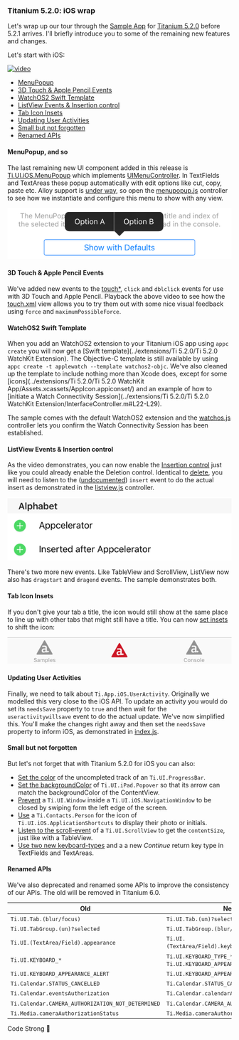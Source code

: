 ### Titanium 5.2.0: iOS wrap

Let's wrap up our tour through the [Sample App](http://github.com/appcelerator-developer-relations/appc-sample-ti520) for [Titanium 5.2.0](http://www.appcelerator.com/blog/2016/02/ga-release-of-cli-5-2-titanium-5-2-and-studio-4-5/) before 5.2.1 arrives. I'll briefly introduce you to some of the remaining new features and changes.

Let's start with iOS:

[![video](http://img.youtube.com/vi/vGZ4su0TZts/0.jpg)](https://www.youtube.com/watch?v=vGZ4su0TZts)

* [MenuPopup](#menupopup)
* [3D Touch & Apple Pencil Events](#3d-touch-apple-pencil-events)
* [WatchOS2 Swift Template](#watchos2-swift-template)
* [ListView Events & Insertion control](#listview-events-insertion-control)
* [Tab Icon Insets](#tab-icon-insets)
* [Updating User Activities](#updating-user-activities)
* [Small but not forgotten](#small-but-not-forgotton)
* [Renamed APIs](#renamed-apis)

#### MenuPopup, and so

The last remaining new UI component added in this release is [Ti.UI.iOS.MenuPopup](http://docs.appcelerator.com/platform/latest/#!/api/Titanium.UI.iOS.MenuPopup) which implements [UIMenuController](https://developer.apple.com/library/prerelease/ios/documentation/iPhone/Reference/UIMenuController_Class/index.html). In TextFields and TextAreas these popup automatically with edit options like cut, copy, paste etc. Alloy support is [under way](https://jira.appcelerator.org/browse/ALOY-1357), so open the [menupopup.js](../app/controllers/ios/menupopup.js) controller to see how we instantiate and configure this menu to show with any view.

![MenuPopup](assets/menupopup.png)

#### 3D Touch & Apple Pencil Events

We've added new events to the [touch*](http://docs.appcelerator.com/platform/latest/#!/api/Titanium.UI.View-event-touchstart), `click` and `dblclick` events for use with 3D Touch and Apple Pencil. Playback the above video to see how the [touch.xml](../app/views/ios/touch.xml) view allows you to try them out with some nice visual feedback using `force` and `maximumPossibleForce`.

#### WatchOS2 Swift Template

When you add an WatchOS2 extension to your Titanium iOS app using `appc create` you will now get a [Swift template](../extensions/Ti 5.2.0/Ti 5.2.0 WatchKit Extension). The Objective-C template is still available by using `appc create -t applewatch --template watchos2-objc`. We've also cleaned up the template to include nothing more than Xcode does, except for some [icons](../extensions/Ti 5.2.0/Ti 5.2.0 WatchKit App/Assets.xcassets/AppIcon.appiconset/) and an example of how to [initiate a Watch Connectivity Session](../extensions/Ti 5.2.0/Ti 5.2.0 WatchKit Extension/InterfaceController.m#L22-L29).

The sample comes with the default WatchOS2 extension and the [watchos.js](../app/controllers/ios/watchos.js) controller lets you confirm the Watch Connectivity Session has been established.

#### ListView Events & Insertion control

As the video demonstrates, you can now enable the [Insertion control](https://developer.apple.com/library/ios/documentation/UserExperience/Conceptual/TableView_iPhone/ManageInsertDeleteRow/ManageInsertDeleteRow.html) just like you could already enable the Deletion control. Identical to [delete](http://docs.appcelerator.com/platform/latest/#!/api/Titanium.UI.ListView-event-delete), you will need to listen to the ([undocumented](https://jira.appcelerator.org/browse/TIDOC-2481)) `insert` event to do the actual insert as demonstrated in the [listview.js](../app/controllers/ios/listview.js) controller.

![Insertion Control](assets/insertion.png)

There's two more new events. Like TableView and ScrollView, ListView now also has `dragstart` and `dragend` events. The sample demonstrates both.

#### Tab Icon Insets

If you don't give your tab a title, the icon would still show at the same place to line up with other tabs that might still have a title. You can now [set insets](../app/styles/tab.tss) to shift the icon:

![Tab Icon Insets](assets/tab.png)

#### Updating User Activities

Finally, we need to talk about `Ti.App.iOS.UserActivity`. Originally we modelled this very close to the iOS API. To update an activity you would do set its `needsSave` property to `true` and then wait for the `useractivitywillsave` event to do the actual update. We've now simplified this. You'll make the changes right away and then set the `needsSave` property to inform iOS, as demonstrated in [index.js](../app/controllers/index.js#L63).

#### Small but not forgotten
But let's not forget that with Titanium 5.2.0 for iOS you can also:

* [Set the color](../app/styles/ios/progressbar.tss) of the uncompleted track of an `Ti.UI.ProgressBar`.
* [Set the backgroundColor](../app/views/ios/popover.xml) of `Ti.UI.iPad.Popover` so that its arrow can match the backgroundColor of the ContentView.
* [Prevent](../app/styles/ios/window.tss) a `Ti.UI.Window` inside a `Ti.UI.iOS.NavigationWindow` to be closed by swiping form the left edge of the screen.
* [Use](../app/controllers/ios/appshortcuts.js) a `Ti.Contacts.Person` for the icon of `Ti.UI.iOS.ApplicationShortcuts` to display their photo or initials.
* [Listen to the scroll-event](../app/views/ios/scrollview.xml) of a `Ti.UI.ScrollView` to get the `contentSize`, just like with a TableView.
* [Use two new keyboard-types](../app/views/ios/keyboard.xml) and a a new *Continue* return key type in TextFields and TextAreas.

#### Renamed APIs

We've also deprecated and renamed some APIs to improve the consistency of our APIs. The old will be removed in Titanium 6.0.

| Old | New |
| --- | --- |
| `Ti.UI.Tab.(blur/focus)` | `Ti.UI.Tab.(un)?selected`
| `Ti.UI.TabGroup.(un)?selected` | `Ti.UI.TabGroup.(blur/focus)`
| `Ti.UI.(TextArea/Field).appearance` | `Ti.UI.(TextArea/Field).keyboardAppearance`
| `Ti.UI.KEYBOARD_*` | `Ti.UI.KEYBOARD_TYPE_*` and `Ti.UI.KEYBOARD_APPEARANCE_*`
| `Ti.UI.KEYBOARD_APPEARANCE_ALERT` | `Ti.UI.KEYBOARD_APPEARANCE_DARK`
| `Ti.Calendar.STATUS_CANCELLED` | `Ti.Calendar.STATUS_CANCELED`
| `Ti.Calendar.eventsAuthorization` | `Ti.Calendar.calendarAuthorization`
| `Ti.Calendar.CAMERA_AUTHORIZATION_NOT_DETERMINED` | `Ti.Calendar.CAMERA_AUTHORIZATION_UNKNOWN`
| `Ti.Media.cameraAuthorizationStatus` | `Ti.Media.cameraAuthorization`

Code Strong 🚀
